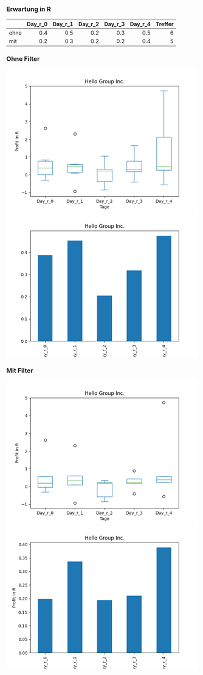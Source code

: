 ### Erwartung in R
|      |   Day_r_0 |   Day_r_1 |   Day_r_2 |   Day_r_3 |   Day_r_4 |   Treffer |
|:-----|----------:|----------:|----------:|----------:|----------:|----------:|
| ohne |       0.4 |       0.5 |       0.2 |       0.3 |       0.5 |         6 |
| mit  |       0.2 |       0.3 |       0.2 |       0.2 |       0.4 |         5 |

### Ohne Filter
![image info](./data/MOMO_box_all.png)
![image info](./data/MOMO_median_all.png)

### Mit Filter
![image info](./data/MOMO_box_filtered.png)
![image info](./data/MOMO_median_filtered.png)
